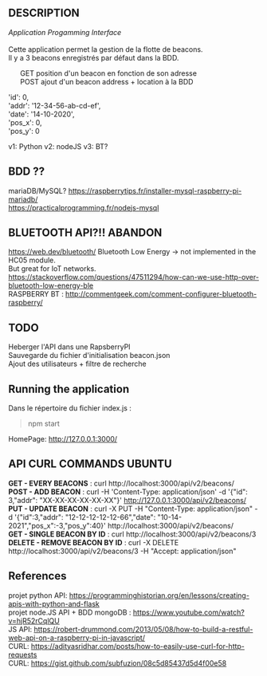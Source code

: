 ## DESCRIPTION
_Application Progamming Interface_</br></br>
Cette application permet la gestion de la flotte de beacons.</br>
Il y a 3 beacons enregistrés par défaut dans la BDD.</br>
<ul> GET position d'un beacon en fonction de son adresse</br>
POST ajout d'un beacon address + location à la BDD</br></ul>

  'id': 0,</br>
  'addr': '12-34-56-ab-cd-ef',</br>
  'date': '14-10-2020',</br>
  'pos_x': 0,</br>
  'pos_y': 0</br>

v1: Python
v2: nodeJS
v3: BT?

## BDD ??
mariaDB/MySQL?
https://raspberrytips.fr/installer-mysql-raspberry-pi-mariadb/</br>
https://practicalprogramming.fr/nodejs-mysql

## BLUETOOTH API?!! ABANDON
https://web.dev/bluetooth/
Bluetooth Low Energy -> not implemented in the HC05 module.</br>
But great for IoT networks.
https://stackoverflow.com/questions/47511294/how-can-we-use-http-over-bluetooth-low-energy-ble</br>
RASPBERRY BT : http://commentgeek.com/comment-configurer-bluetooth-raspberry/

## TODO
Heberger l'API dans une RapsberryPI</br>
Sauvegarde du fichier d'initialisation beacon.json</br>
Ajout des utilisateurs + filtre de recherche

## Running the application
Dans le répertoire du fichier index.js :
>npm start</br>

HomePage: http://127.0.0.1:3000/

## API CURL COMMANDS UBUNTU
**GET - EVERY BEACONS** :
curl http://localhost:3000/api/v2/beacons/</br>
**POST - ADD BEACON** :
curl -H 'Content-Type: application/json' -d '{"id": 3,"addr": "XX-XX-XX-XX-XX-XX"}' http://127.0.0.1:3000/api/v2/beacons/</br>
**PUT - UPDATE BEACON** :
curl -X PUT -H "Content-Type: application/json" -d '{"id":3,"addr": "12-12-12-12-12-66","date": "10-14-2021","pos_x":-3,"pos_y":40}' http://localhost:3000/api/v2/beacons/</br>
**GET - SINGLE BEACON BY ID** :
curl http://localhost:3000/api/v2/beacons/3</br>
**DELETE - REMOVE BEACON BY ID** :
curl -X DELETE http://localhost:3000/api/v2/beacons/3 -H "Accept: application/json"</br>


## References
projet python API: https://programminghistorian.org/en/lessons/creating-apis-with-python-and-flask</br>
projet node.JS API + BDD mongoDB : https://www.youtube.com/watch?v=hjR52rCqlQU</br>
JS API: https://robert-drummond.com/2013/05/08/how-to-build-a-restful-web-api-on-a-raspberry-pi-in-javascript/</br>
CURL: https://adityasridhar.com/posts/how-to-easily-use-curl-for-http-requests</br>
CURL: https://gist.github.com/subfuzion/08c5d85437d5d4f00e58
